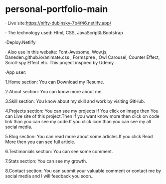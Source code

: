 # personal-portfolio-main
· Live site:https://nifty-dubinsky-7b4f46.netlify.app/

· The technology used: Html, CSS, JavaScript& Bootstrap

·Deploy:Netlify

· Also use in this website: Font-Awesome, Wow.js, Daneden.github.io/animate.css , Formspree , Owl
Carousel, Counter Effect, Scroll-spy Effect etc. This project inspired by Udemy

·App user: 


1.Home section: You can Download my Resume. 

2.About section: You can know more about me.

3.Skill section: You know about my skill and work by visiting GitHub. 

4.Projects section: You can see my projects if You click on image then You can Live site of this project.Then if you want know more then click on code link than you can see my code.If you click icon than you can see my all social media.

5.Blog section: You can read more about some articles.If you click Read More then you can see full article. 

6.Testimonials section: You can see some comment.

7.Stats section: You can see my growth.

8.Contact section: You can submit your valuable comment or contact me by social media and I will feedback you soon..
